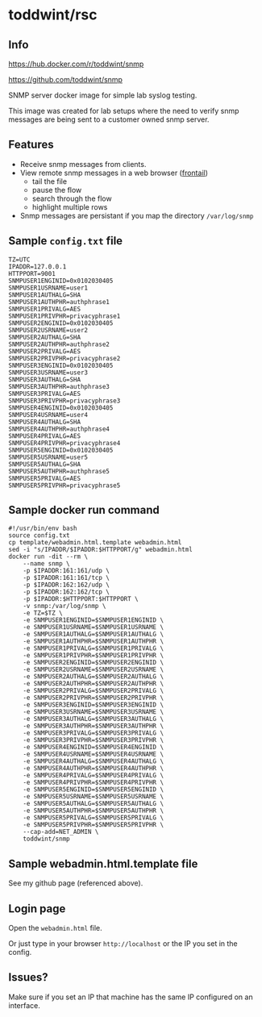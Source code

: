 # toddwint/rsc

## Info

<https://hub.docker.com/r/toddwint/snmp>

<https://github.com/toddwint/snmp>

SNMP server docker image for simple lab syslog testing.

This image was created for lab setups where the need to verify snmp messages are being sent to a customer owned snmp server.


## Features

- Receive snmp messages from clients.
- View remote snmp messages in a web browser ([frontail](https://github.com/mthenw/frontail))
    - tail the file
    - pause the flow
    - search through the flow
    - highlight multiple rows
- Snmp messages are persistant if you map the directory `/var/log/snmp `


## Sample `config.txt` file

```
TZ=UTC
IPADDR=127.0.0.1
HTTPPORT=9001
SNMPUSER1ENGINID=0x0102030405
SNMPUSER1USRNAME=user1
SNMPUSER1AUTHALG=SHA
SNMPUSER1AUTHPHR=authphrase1
SNMPUSER1PRIVALG=AES
SNMPUSER1PRIVPHR=privacyphrase1
SNMPUSER2ENGINID=0x0102030405
SNMPUSER2USRNAME=user2
SNMPUSER2AUTHALG=SHA
SNMPUSER2AUTHPHR=authphrase2
SNMPUSER2PRIVALG=AES
SNMPUSER2PRIVPHR=privacyphrase2
SNMPUSER3ENGINID=0x0102030405
SNMPUSER3USRNAME=user3
SNMPUSER3AUTHALG=SHA
SNMPUSER3AUTHPHR=authphrase3
SNMPUSER3PRIVALG=AES
SNMPUSER3PRIVPHR=privacyphrase3
SNMPUSER4ENGINID=0x0102030405
SNMPUSER4USRNAME=user4
SNMPUSER4AUTHALG=SHA
SNMPUSER4AUTHPHR=authphrase4
SNMPUSER4PRIVALG=AES
SNMPUSER4PRIVPHR=privacyphrase4
SNMPUSER5ENGINID=0x0102030405
SNMPUSER5USRNAME=user5
SNMPUSER5AUTHALG=SHA
SNMPUSER5AUTHPHR=authphrase5
SNMPUSER5PRIVALG=AES
SNMPUSER5PRIVPHR=privacyphrase5
```

## Sample docker run command

```
#!/usr/bin/env bash
source config.txt
cp template/webadmin.html.template webadmin.html
sed -i "s/IPADDR/$IPADDR:$HTTPPORT/g" webadmin.html
docker run -dit --rm \
    --name snmp \
    -p $IPADDR:161:161/udp \
    -p $IPADDR:161:161/tcp \
    -p $IPADDR:162:162/udp \
    -p $IPADDR:162:162/tcp \
    -p $IPADDR:$HTTPPORT:$HTTPPORT \
    -v snmp:/var/log/snmp \
    -e TZ=$TZ \
    -e SNMPUSER1ENGINID=$SNMPUSER1ENGINID \
    -e SNMPUSER1USRNAME=$SNMPUSER1USRNAME \
    -e SNMPUSER1AUTHALG=$SNMPUSER1AUTHALG \
    -e SNMPUSER1AUTHPHR=$SNMPUSER1AUTHPHR \
    -e SNMPUSER1PRIVALG=$SNMPUSER1PRIVALG \
    -e SNMPUSER1PRIVPHR=$SNMPUSER1PRIVPHR \
    -e SNMPUSER2ENGINID=$SNMPUSER2ENGINID \
    -e SNMPUSER2USRNAME=$SNMPUSER2USRNAME \
    -e SNMPUSER2AUTHALG=$SNMPUSER2AUTHALG \
    -e SNMPUSER2AUTHPHR=$SNMPUSER2AUTHPHR \
    -e SNMPUSER2PRIVALG=$SNMPUSER2PRIVALG \
    -e SNMPUSER2PRIVPHR=$SNMPUSER2PRIVPHR \
    -e SNMPUSER3ENGINID=$SNMPUSER3ENGINID \
    -e SNMPUSER3USRNAME=$SNMPUSER3USRNAME \
    -e SNMPUSER3AUTHALG=$SNMPUSER3AUTHALG \
    -e SNMPUSER3AUTHPHR=$SNMPUSER3AUTHPHR \
    -e SNMPUSER3PRIVALG=$SNMPUSER3PRIVALG \
    -e SNMPUSER3PRIVPHR=$SNMPUSER3PRIVPHR \
    -e SNMPUSER4ENGINID=$SNMPUSER4ENGINID \
    -e SNMPUSER4USRNAME=$SNMPUSER4USRNAME \
    -e SNMPUSER4AUTHALG=$SNMPUSER4AUTHALG \
    -e SNMPUSER4AUTHPHR=$SNMPUSER4AUTHPHR \
    -e SNMPUSER4PRIVALG=$SNMPUSER4PRIVALG \
    -e SNMPUSER4PRIVPHR=$SNMPUSER4PRIVPHR \
    -e SNMPUSER5ENGINID=$SNMPUSER5ENGINID \
    -e SNMPUSER5USRNAME=$SNMPUSER5USRNAME \
    -e SNMPUSER5AUTHALG=$SNMPUSER5AUTHALG \
    -e SNMPUSER5AUTHPHR=$SNMPUSER5AUTHPHR \
    -e SNMPUSER5PRIVALG=$SNMPUSER5PRIVALG \
    -e SNMPUSER5PRIVPHR=$SNMPUSER5PRIVPHR \
    --cap-add=NET_ADMIN \
    toddwint/snmp
```

## Sample webadmin.html.template file

See my github page (referenced above).


## Login page

Open the `webadmin.html` file.

Or just type in your browser `http://localhost` or the IP you set in the config.  

## Issues?

Make sure if you set an IP that machine has the same IP configured on an interface.
